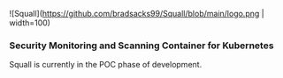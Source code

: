 
![Squall](https://github.com/bradsacks99/Squall/blob/main/logo.png | width=100)

### Security Monitoring and Scanning Container for Kubernetes

Squall is currently in the POC phase of development.
